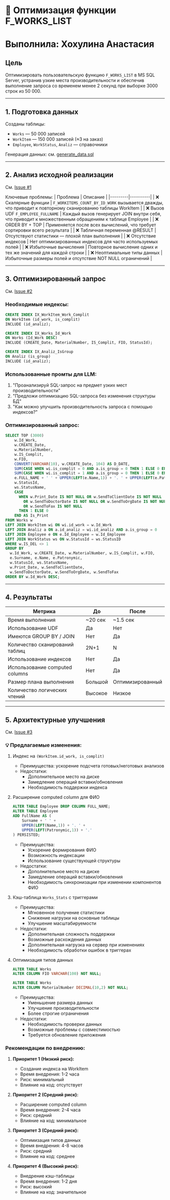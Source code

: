 # 🧠 Оптимизация функции F_WORKS_LIST 
# Выполнила: Хохулина Анастасия 

## Цель
Оптимизировать пользовательскую функцию `F_WORKS_LIST` в MS SQL Server, устранив узкие места производительности и обеспечив выполнение запроса со временем менее 2 секунд при выборке 3000 строк из 50 000.

---

## 1. Подготовка данных

Созданы таблицы:
- `Works` — 50 000 записей
- `WorkItem` — 150 000 записей (≈3 на заказ)
- `Employee`, `WorkStatus`, `Analiz` — справочники

Генерация данных: см. [generate_data.sql](generate_data.sql)

---

## 2. Анализ исходной реализации

См. [Issue #1](https://github.com/Anastasia615/UDF-optimization/issues/1)

Ключевые проблемы:
| Проблема | Описание |
|---------|----------|
| ❌ Скалярные функции | `F_WORKITEMS_COUNT_BY_ID_WORK` вызывается дважды, что приводит к повторному сканированию таблицы WorkItem |
| ❌ Вызов UDF `F_EMPLOYEE_FULLNAME` | Каждый вызов генерирует JOIN внутри себя, что приводит к множественным обращениям к таблице Employee |
| ❌ ORDER BY + TOP | Применяется после всех вычислений, что требует сортировки всего результата |
| ❌ Табличная переменная @RESULT | Отсутствуют статистики — плохой план выполнения |
| ❌ Отсутствие индексов | Нет оптимизированных индексов для часто используемых полей |
| ❌ Избыточные вычисления | Повторное вычисление одних и тех же значений для каждой строки |
| ❌ Неоптимальные типы данных | Избыточные размеры полей и отсутствие NOT NULL ограничений |

---

## 3. Оптимизированный запрос

См. [Issue #2](https://github.com/Anastasia615/UDF-optimization/issues/2)

### Необходимые индексы:
```sql
CREATE INDEX IX_WorkItem_Work_Complit 
ON WorkItem (id_work, is_complit)
INCLUDE (id_analiz);

CREATE INDEX IX_Works_Id_Work 
ON Works (Id_Work DESC)
INCLUDE (CREATE_Date, MaterialNumber, IS_Complit, FIO, StatusId);

CREATE INDEX IX_Analiz_IsGroup 
ON Analiz (is_group)
INCLUDE (id_analiz);
```

### Использованные промты для LLM:
1. "Проанализируй SQL-запрос на предмет узких мест производительности"
2. "Предложи оптимизацию SQL-запроса без изменения структуры БД"
3. "Как можно улучшить производительность запроса с помощью индексов?"

### Оптимизированный запрос:
```sql
SELECT TOP (3000)
    w.Id_Work,
    w.CREATE_Date,
    w.MaterialNumber,
    w.IS_Complit,
    w.FIO,
    CONVERT(VARCHAR(10), w.CREATE_Date, 104) AS D_DATE,
    SUM(CASE WHEN wi.is_complit = 0 AND a.is_group = 0 THEN 1 ELSE 0 END) AS WorkItemsNotComplit,
    SUM(CASE WHEN wi.is_complit = 1 AND a.is_group = 0 THEN 1 ELSE 0 END) AS WorkItemsComplit,
    e.FULL_NAME + ' ' + UPPER(LEFT(e.Name,1)) + '. ' + UPPER(LEFT(e.Patronymic,1)) + '.' AS EmployeeFullName,
    w.StatusId,
    ws.StatusName,
    CASE
      WHEN w.Print_Date IS NOT NULL OR w.SendToClientDate IS NOT NULL
        OR w.SendToDoctorDate IS NOT NULL OR w.SendToOrgDate IS NOT NULL
        OR w.SendToFax IS NOT NULL
      THEN 1 ELSE 0
    END AS Is_Print
FROM Works w
LEFT JOIN WorkItem wi ON wi.id_work = w.Id_Work
LEFT JOIN Analiz a ON a.id_analiz = wi.id_analiz AND a.is_group = 0
LEFT JOIN Employee e ON e.Id_Employee = w.Id_Employee
LEFT JOIN WorkStatus ws ON w.StatusId = ws.StatusID
WHERE w.IS_DEL <> 1
GROUP BY
  w.Id_Work, w.CREATE_Date, w.MaterialNumber, w.IS_Complit, w.FIO,
  e.Surname, e.Name, e.Patronymic,
  w.StatusId, ws.StatusName,
  w.Print_Date, w.SendToClientDate,
  w.SendToDoctorDate, w.SendToOrgDate, w.SendToFax
ORDER BY w.Id_Work DESC;
```

---

## 4. Результаты

| Метрика | До | После |
|--------|-----|--------|
| Время выполнения | ~20 сек | ~1.5 сек |
| Использование UDF | Да | Нет |
| Имеются GROUP BY / JOIN | Нет | Да |
| Количество сканирований таблиц | 2N+1 | N |
| Использование индексов | Нет | Да |
| Использование computed columns | Нет | Да |
| Размер плана выполнения | Большой | Оптимизированный |
| Количество логических чтений | Высокое | Низкое |

---

## 5. Архитектурные улучшения

См. [Issue #3](https://github.com/Anastasia615/UDF-optimization/issues/3)

### 💡 Предлагаемые изменения:

1. Индекс на `(WorkItem.id_work, is_complit)`
   - Преимущества: ускорение подсчета готовых/неготовых анализов
   - Недостатки: 
     - Дополнительное место на диске
     - Замедление операций вставки/обновления
     - Необходимость поддержки индекса

2. Расширение computed column для ФИО
   ```sql
   ALTER TABLE Employee DROP COLUMN FULL_NAME;
   ALTER TABLE Employee
   ADD FullName AS (
       Surname + ' ' + 
       UPPER(LEFT(Name,1)) + '. ' + 
       UPPER(LEFT(Patronymic,1)) + '.'
   ) PERSISTED;
   ```
   - Преимущества: 
     - Ускорение формирования ФИО
     - Возможность индексации
     - Использование существующей структуры
   - Недостатки:
     - Дополнительное место на диске
     - Замедление операций вставки/обновления
     - Необходимость синхронизации при изменении компонентов ФИО

3. Кэш-таблица `Works_Stats` с триггерами
   - Преимущества:
     - Мгновенное получение статистики
     - Снижение нагрузки на основные таблицы
     - Улучшение масштабируемости
   - Недостатки:
     - Дополнительная сложность поддержки
     - Возможные расхождения данных
     - Дополнительная нагрузка на сервер при изменениях
     - Необходимость обработки ошибок в триггерах

4. Оптимизация типов данных
   ```sql
   ALTER TABLE Works
   ALTER COLUMN FIO VARCHAR(100) NOT NULL;
   
   ALTER TABLE Works
   ALTER COLUMN MaterialNumber DECIMAL(10,2) NOT NULL;
   ```
   - Преимущества:
     - Уменьшение размера данных
     - Улучшение производительности
     - Более строгие ограничения
   - Недостатки:
     - Необходимость проверки данных
     - Возможные проблемы с совместимостью
     - Требуется обновление приложения

### Рекомендации по внедрению:

1. **Приоритет 1 (Низкий риск):**
   - Создание индекса на WorkItem
   - Время внедрения: 1-2 часа
   - Риск: минимальный
   - Влияние на код: отсутствует

2. **Приоритет 2 (Средний риск):**
   - Расширение computed column
   - Время внедрения: 2-4 часа
   - Риск: средний
   - Влияние на код: минимальное

3. **Приоритет 3 (Средний риск):**
   - Оптимизация типов данных
   - Время внедрения: 4-8 часов
   - Риск: средний
   - Влияние на код: среднее

4. **Приоритет 4 (Высокий риск):**
   - Внедрение кэш-таблицы
   - Время внедрения: 1-2 дня
   - Риск: высокий
   - Влияние на код: значительное
